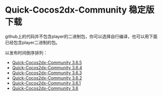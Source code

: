 # Quick-Cocos2dx-Community 稳定版下载

github上的代码并不包含player的二进制包，你可以选择自行编译，也可以用下面已经包含player二进制的包。

以发布时间倒序排列：

* [Quick-Cocos2dx-Community 3.6.5](./3-6-5.md)
* [Quick-Cocos2dx-Community 3.6.4](./3-6-4.md)
* [Quick-Cocos2dx-Community 3.6.3](./3-6-3.md)
* [Quick-Cocos2dx-Community 3.6.2](./3-6-2.md)
* [Quick-Cocos2dx-Community 3.6.1](./3-6-1.md)
* [Quick-Cocos2dx-Community 3.6](./3-6-0.md)